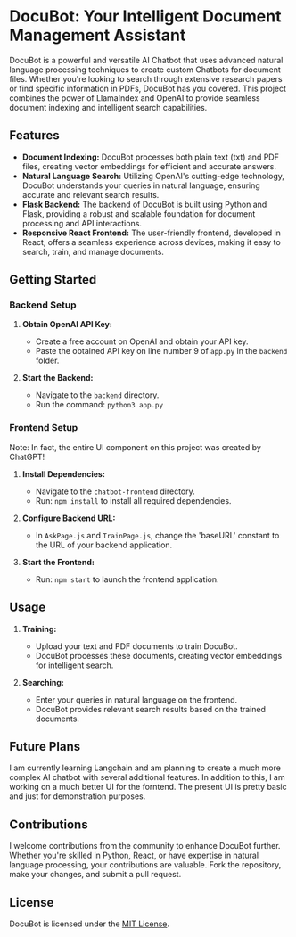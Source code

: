 # DocuBot: Your Intelligent Document Management Assistant

DocuBot is a powerful and versatile AI Chatbot that uses advanced natural language processing techniques to create custom Chatbots for document files. Whether you're looking to search through extensive research papers or find specific information in PDFs, DocuBot has you covered. This project combines the power of LlamaIndex and OpenAI to provide seamless document indexing and intelligent search capabilities.

## Features

- **Document Indexing:** DocuBot processes both plain text (txt) and PDF files, creating vector embeddings for efficient and accurate answers.
- **Natural Language Search:** Utilizing OpenAI's cutting-edge technology, DocuBot understands your queries in natural language, ensuring accurate and relevant search results.
- **Flask Backend:** The backend of DocuBot is built using Python and Flask, providing a robust and scalable foundation for document processing and API interactions.
- **Responsive React Frontend:** The user-friendly frontend, developed in React, offers a seamless experience across devices, making it easy to search, train, and manage documents.

## Getting Started

### Backend Setup

1. **Obtain OpenAI API Key:**
   - Create a free account on OpenAI and obtain your API key.
   - Paste the obtained API key on line number 9 of `app.py` in the `backend` folder.

2. **Start the Backend:**
   - Navigate to the `backend` directory.
   - Run the command: `python3 app.py`

### Frontend Setup
Note: In fact, the entire UI component on this project was created by ChatGPT! 

1. **Install Dependencies:**
   - Navigate to the `chatbot-frontend` directory.
   - Run: `npm install` to install all required dependencies.

2. **Configure Backend URL:**
   - In `AskPage.js` and `TrainPage.js`, change the 'baseURL' constant to the URL of your backend application.

3. **Start the Frontend:**
   - Run: `npm start` to launch the frontend application.

## Usage

1. **Training:**
   - Upload your text and PDF documents to train DocuBot.
   - DocuBot processes these documents, creating vector embeddings for intelligent search.

2. **Searching:**
   - Enter your queries in natural language on the frontend.
   - DocuBot provides relevant search results based on the trained documents.

## Future Plans

I am currently learning Langchain and am planning to create a much more complex AI chatbot with several additional features. In addition to this, I am working on a much better UI for the forntend. The present UI is pretty basic and just for demonstration purposes. 

## Contributions

I welcome contributions from the community to enhance DocuBot further. Whether you're skilled in Python, React, or have expertise in natural language processing, your contributions are valuable. Fork the repository, make your changes, and submit a pull request.

## License

DocuBot is licensed under the [MIT License](LICENSE).

